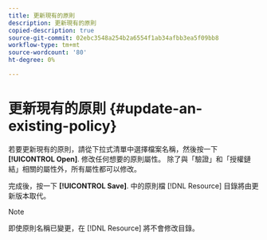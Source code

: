 ```yaml
---
title: 更新現有的原則
description: 更新現有的原則
copied-description: true
source-git-commit: 02ebc3548a254b2a6554f1ab34afbb3ea5f09bb8
workflow-type: tm+mt
source-wordcount: '80'
ht-degree: 0%

---
```


# 更新現有的原則 {#update-an-existing-policy}

若要更新現有的原則，請從下拉式清單中選擇檔案名稱，然後按一下 **[!UICONTROL Open]**. 修改任何想要的原則屬性。 除了與「驗證」和「授權鏈結」相關的屬性外，所有屬性都可以修改。

完成後，按一下 **[!UICONTROL Save]**. 中的原則檔 [!DNL Resource] 目錄將由更新版本取代。

>[!NOTE]
>
>即使原則名稱已變更，在 [!DNL Resource] 將不會修改目錄。
